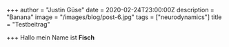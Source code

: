 +++
author = "Justin Güse"
date = 2020-02-24T23:00:00Z
description = "Banana"
image = "/images/blog/post-6.jpg"
tags = ["neurodynamics"]
title = "Testbeitrag"

+++
Hallo mein Name ist **Fisch**